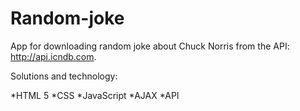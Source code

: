 # Random-joke

App for downloading random joke about Chuck Norris from the API: http://api.icndb.com.

Solutions and technology:

*HTML 5
*CSS
*JavaScript
*AJAX 
*API
